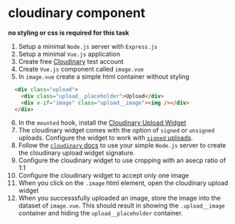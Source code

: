 # cloudinary component

**no styling or css is required for this task**

1. Setup a minimal `Node.js` server with `Express.js`
2. Setup a minimal `Vue.js` application
3. Create free [Cloudinary](https://cloudinary.com) test account
4. Create `Vue.js` component called `image.vue`
5. In `image.vue` create a simple html container without styling

```html
  <div class="upload">
    <div class="upload__placeholder">Upload</div>
    <div v-if="image" class="upload__image"><img /></div>
  </div>
```

6. In the `mounted` hook, install the [Cloudinary Upload Widget](https://cloudinary.com/documentation/upload_widget)
7. The cloudinary widget comes with the option of `signed` or `unsigned` uploads. Configure the widget to work with [`signed` uploads](https://cloudinary.com/documentation/upload_widget#signed_uploads).
8. Follow the [`cloudinary` docs](https://cloudinary.com/documentation/upload_widget#signed_uploads) to use your simple `Node.js` server to create the cloudinary upload widget signature.
9. Configure the cloudinary widget to use cropping with an asecp ratio of 1:1
10. Configure the cloudinary widget to accept only one image
10. When you click on the `.image` html element, open the cloudinary upload widget
11. When you successsfully uploaded an image, store the image into the dataset of `image.vue`. This should result in showing the `.upload__image` container and hiding the `upload__placeholder` container.

